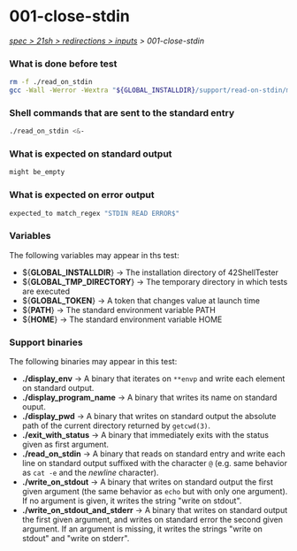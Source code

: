 # 001-close-stdin

*[spec > 21sh > redirections > inputs](..) > 001-close-stdin*

### What is done before test

```bash
rm -f ./read_on_stdin
gcc -Wall -Werror -Wextra "${GLOBAL_INSTALLDIR}/support/read-on-stdin/main.c" -o ./read_on_stdin

```

### Shell commands that are sent to the standard entry

```bash
./read_on_stdin <&-

```

### What is expected on standard output

```bash
might be_empty

```

### What is expected on error output

```bash
expected_to match_regex "STDIN READ ERROR$"

```

### Variables

The following variables may appear in ths test:

* ${**GLOBAL_INSTALLDIR**} -> The installation directory of 42ShellTester
* ${**GLOBAL_TMP_DIRECTORY**} -> The temporary directory in which tests are executed
* ${**GLOBAL_TOKEN**} -> A token that changes value at launch time
* ${**PATH**} -> The standard environment variable PATH
* ${**HOME**} -> The standard environment variable HOME
### Support binaries

The following binaries may appear in this test:


* **./display_env** -> A binary that iterates on `**envp` and write each element on standard output.
* **./display_program_name** -> A binary that writes its name on standard ouput.
* **./display_pwd** -> A binary that writes on standard output the absolute path of the current directory returned by `getcwd(3)`.
* **./exit_with_status** -> A binary that immediately exits with the status given as first argument.
* **./read_on_stdin** -> A binary that reads on standard entry and write each line on standard output suffixed with the character `@` (e.g. same behavior as `cat -e` and the *newline* character).
* **./write_on_stdout** -> A binary that writes on standard output the first given argument (the same behavior as `echo` but with only one argument). If no argument is given, it writes the string "write on stdout".
* **./write_on_stdout_and_stderr** -> A binary that writes on standard output the first given argument, and writes on standard error the second given argument. If an argument is missing, it writes the strings "write on stdout" and "write on stderr".
